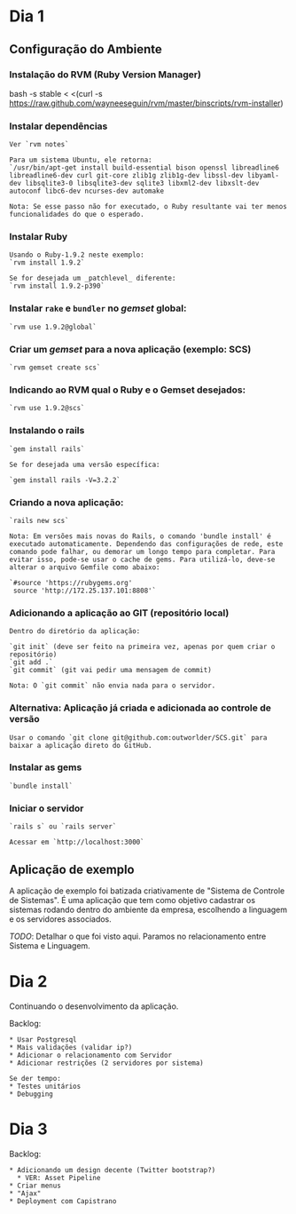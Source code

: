 Dia 1
=====

Configuração do Ambiente
-------------------------

### Instalação do RVM (Ruby Version Manager)

bash -s stable < <(curl -s https://raw.github.com/wayneeseguin/rvm/master/binscripts/rvm-installer)

### Instalar dependências
    Ver `rvm notes`

    Para um sistema Ubuntu, ele retorna:
    `/usr/bin/apt-get install build-essential bison openssl libreadline6 libreadline6-dev curl git-core zlib1g zlib1g-dev libssl-dev libyaml-dev libsqlite3-0 libsqlite3-dev sqlite3 libxml2-dev libxslt-dev autoconf libc6-dev ncurses-dev automake

    Nota: Se esse passo não for executado, o Ruby resultante vai ter menos funcionalidades do que o esperado.
   
### Instalar Ruby

    Usando o Ruby-1.9.2 neste exemplo:
    `rvm install 1.9.2`

    Se for desejada um _patchlevel_ diferente:
    `rvm install 1.9.2-p390`

### Instalar `rake` e `bundler` no _gemset_ global:

    `rvm use 1.9.2@global`

### Criar um _gemset_ para a nova aplicação (exemplo: SCS)

    `rvm gemset create scs`

### Indicando ao RVM qual o Ruby e o Gemset desejados:

    `rvm use 1.9.2@scs`

### Instalando o rails

    `gem install rails`

    Se for desejada uma versão específica:

    `gem install rails -V=3.2.2`

### Criando a nova aplicação:

    `rails new scs`

    Nota: Em versões mais novas do Rails, o comando 'bundle install' é executado automaticamente. Dependendo das configurações de rede, este comando pode falhar, ou demorar um longo tempo para completar. Para evitar isso, pode-se usar o cache de gems. Para utilizá-lo, deve-se alterar o arquivo Gemfile como abaixo:

    `#source 'https://rubygems.org'
     source 'http://172.25.137.101:8808'`

### Adicionando a aplicação ao GIT (repositório local)

    Dentro do diretório da aplicação:
    
    `git init` (deve ser feito na primeira vez, apenas por quem criar o repositório)
    `git add .`
    `git commit` (git vai pedir uma mensagem de commit)

    Nota: O `git commit` não envia nada para o servidor.

### Alternativa: Aplicação já criada e adicionada ao controle de versão

    Usar o comando `git clone git@github.com:outworlder/SCS.git` para baixar a aplicação direto do GitHub.
    
### Instalar as gems

    `bundle install`

### Iniciar o servidor

    `rails s` ou `rails server`

    Acessar em `http://localhost:3000`


Aplicação de exemplo
--------------------

A aplicação de exemplo foi batizada criativamente de "Sistema de Controle de Sistemas". É uma aplicação que tem como objetivo cadastrar os sistemas rodando dentro do ambiente da empresa, escolhendo a linguagem e os servidores associados.


*TODO*: Detalhar o que foi visto aqui. Paramos no relacionamento entre Sistema e Linguagem.


Dia 2
=====

Continuando o desenvolvimento da aplicação.

Backlog:

	* Usar Postgresql
 	* Mais validações (validar ip?)
	* Adicionar o relacionamento com Servidor
	* Adicionar restrições (2 servidores por sistema)
	
	Se der tempo:
	* Testes unitários 
	* Debugging

Dia 3
=====

Backlog:

	* Adicionando um design decente (Twitter bootstrap?)
	  * VER: Asset Pipeline
	* Criar menus
	* "Ajax"
	* Deployment com Capistrano

